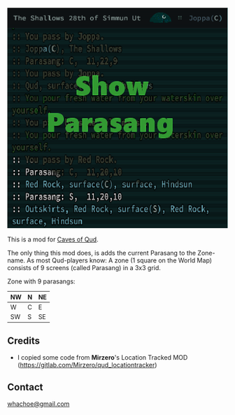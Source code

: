 
![Preview](/preview.png)

This is a mod for [Caves of Qud](https://www.cavesofqud.com/).

The only thing this mod does, is adds the current Parasang to the Zone-name. 
As most Qud-players know: A zone (1 square on the World Map) consists of 9 screens (called Parasang) in a 3x3 grid. 

Zone with 9 parasangs: 

| NW | N | NE |
| -- | - | -- |
| W  | C | E  |
| SW | S | SE |


## Credits
- I copied some code from **Mirzero**'s Location Tracked MOD (https://gitlab.com/Mirzero/qud_locationtracker) 

## Contact
<whachoe@gmail.com>